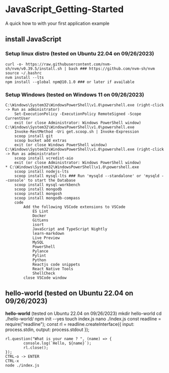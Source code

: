 # JavaScript_Getting-Started
A quick how to with your first application example

## __install JavaScript__
 
### Setup linux distro (tested on Ubuntu 22.04 on 09/26/2023)
    curl -o- https://raw.githubusercontent.com/nvm-sh/nvm/v0.39.5/install.sh | bash ### https://github.com/nvm-sh/nvm
    source ~/.bashrc
    nvm install --lts
    npm install --global npm@10.1.0 ### or later if available

 
### Setup Windows (tested on Windows 11 on 09/26/2023)
    C:\Windows\System32\WindowsPowerShell\v1.0\powershell.exe (right-click -> Run as administrator)
        Set-ExecutionPolicy -ExecutionPolicy RemoteSigned -Scope CurrentUser
        exit (or close Administrator: Windows PowerShell window)
    C:\Windows\System32\WindowsPowerShell\v1.0\powershell.exe
        Invoke-RestMethod -Uri get.scoop.sh | Invoke-Expression
        scoop install git
        scoop bucket add extras
        exit (or close Windows PowerShell window)
    C:\Windows\System32\WindowsPowerShell\v1.0\powershell.exe (right-click -> Run as administrator)
        scoop install vcredist-aio
        exit (or close Administrator: Windows PowerShell window)
    * C:\Windows\System32\WindowsPowerShell\v1.0\powershell.exe
        scoop install nodejs-lts
        scoop install mysql-lts ### Run 'mysqld --standalone' or 'mysqld --console' to start the Database
        scoop install mysql-workbench
        scoop install mongodb
        scoop install mongosh
        scoop install mongodb-compass
        code
            Add the following VSCode extensions to VSCode
                ES Lint
                Docker
                GitLens
                isort
                JavaScript and TypeScript Nightly
                learn-markdown
                Live Preview
                MySQL
                PowerShell
                Pylance
                Pylint
                Python
                Reactjs code snippets
                React Native Tools
                ShellCheck
            close VSCode window
 
## __hello-world__ (tested on Ubuntu 22.04 on 09/26/2023)
**__hello-world__** (tested on Ubuntu 22.04 on 09/26/2023)
    mkdir hello-world
    cd ./hello-world/
    npm init --yes
    touch index.js
    nano ./index.js
    const readline = require("readline");
    const rl = readline.createInterface({
        input: process.stdin,
        output: process.stdout
    });
    
    rl.question("What is your name ? ", (name) => {
            console.log(`Hello, ${name}`);
            rl.close();
    });
    CTRL-o -> ENTER
    CTRL-x
    node ./index.js